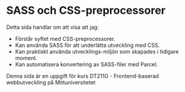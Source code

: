 # SASS och CSS-preprocessorer #
Detta sida handlar om att visa att jag:

   - Förstår syftet med CSS-preprocessorer.
   - Kan använda SASS för att underlätta utveckling med CSS.
   - Kan praktiskt använda utvecklings-miljön som skapades i tidigare moment.
   - Kan automatisera konvertering av SASS-filer med Parcel.

Denna sida är en uppgift för kurs DT211G - Frontend-baserad webbutveckling på Mittuniversitetet
